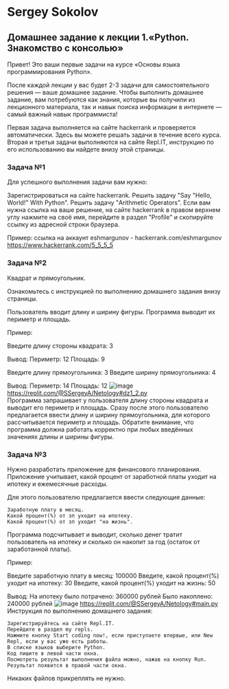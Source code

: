 # Sergey Sokolov
## Домашнее задание к лекции 1.«Python. Знакомство с консолью»

Привет!
Это ваши первые задачи на курсе «Основы языка программирования Python».

После каждой лекции у вас будет 2-3 задачи для самостоятельного решения — ваше домашнее задание. Чтобы выполнить домашнее задание, вам потребуются как знания, которые вы получили из лекционного материала, так и навык поиска информации в интернете — самый важный навык программиста!

Первая задача выполняется на сайте hackerrank и проверяется автоматически. Здесь вы можете решать задачи в течение всего курса. Вторая и третья задачи выполняются на сайте Repl.IT, инструкцию по его использованию вы найдете внизу этой страницы.
### Задача №1

Для успешного выполнения задачи вам нужно:

Зарегистрироваться на сайте hackerrank.
Решить задачу "Say "Hello, World!" With Python".
Решить задачу "Arithmetic Operators".
Если вам нужна ссылка на ваше решение, на сайте hackerrank в правом верхнем углу нажмите на своё имя, перейдите в раздел "Profile" и скопируйте ссылку из адресной строки браузера.

Пример: ссылка на аккаунт eshmargunov - hackerrank.com/eshmargunov  
https://www.hackerrank.com/5_5_5_5
### Задача №2

Квадрат и прямоугольник.

Ознакомьтесь с инструкцией по выполнению домашнего задания внизу страницы.

Пользователь вводит длину и ширину фигуры.
Программа выводит их периметр и площадь.

Пример:

Введите длину стороны квадрата: 3

Вывод:
Периметр: 12
Площадь: 9

Введите длину прямоугольника: 3
Введите ширину прямоугольника: 4

Вывод:
Периметр: 14
Площадь: 12
![image](https://user-images.githubusercontent.com/93119897/205962320-5fe1f001-9aa9-4e83-89f7-bc067ad991d6.png)
https://replit.com/@SSergeyA/Netology#dz1_2.py  
Программа запрашивает у пользователя длину стороны квадрата и выводит его периметр и площадь. Сразу после этого пользователю предлагается ввести длину и ширину прямоугольника, для которого рассчитывается периметр и площадь. Обратите внимание, что программа должна работать корректно при любых введённых значениях длины и ширины фигуры.
### Задача №3

Нужно разработать приложение для финансового планирования.
Приложение учитывает, какой процент от заработной платы уходит на ипотеку и ежемесячные расходы.

Для этого пользователю предлагается ввести следующие данные:

    Заработную плату в месяц.
    Какой процент(%) от зп уходит на ипотеку.
    Какой процент(%) от зп уходит "на жизнь".

Программа подсчитывает и выводит, сколько денег тратит пользователь на ипотеку и сколько он накопит за год (остаток от заработанной платы).

Пример:

Введите заработную плату в месяц: 100000
Введите, какой процент(%) уходит на ипотеку: 30
Введите, какой процент(%) уходит на жизнь: 50

Вывод:
На ипотеку было потрачено: 360000 рублей
Было накоплено: 240000 рублей
![image](https://user-images.githubusercontent.com/93119897/205962556-b289d6c1-ecf3-485b-9340-1ca9ac981362.png)
https://replit.com/@SSergeyA/Netology#main.py  
Инструкция по выполнению домашнего задания:

    Зарегистрируйтесь на сайте Repl.IT.
    Перейдите в раздел my repls.
    Нажмите кнопку Start coding now!, если приступаете впервые, или New Repl, если у вас уже есть работы.
    В списке языков выберите Python.
    Код пишите в левой части окна.
    Посмотреть результат выполнения файла можно, нажав на кнопку Run. Результат появится в правой части окна.

Никаких файлов прикреплять не нужно.

